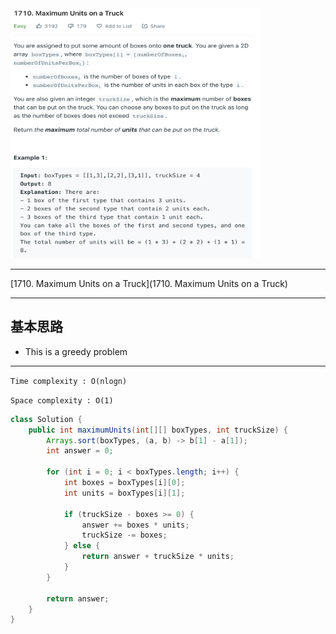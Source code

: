 <img src="2022-11-07-12-37-31.png" width="400" height="400"/>

___
[1710. Maximum Units on a Truck](1710. Maximum Units on a Truck)
___


## 基本思路
* This is a greedy problem

___

`Time complexity : O(nlogn)`

`Space complexity : O(1)`
```java
class Solution {
    public int maximumUnits(int[][] boxTypes, int truckSize) {
        Arrays.sort(boxTypes, (a, b) -> b[1] - a[1]);
        int answer = 0;

        for (int i = 0; i < boxTypes.length; i++) {
            int boxes = boxTypes[i][0];
            int units = boxTypes[i][1];

            if (truckSize - boxes >= 0) {
                answer += boxes * units;
                truckSize -= boxes;
            } else {
                return answer + truckSize * units;
            }
        }
        
        return answer;
    }
}
```